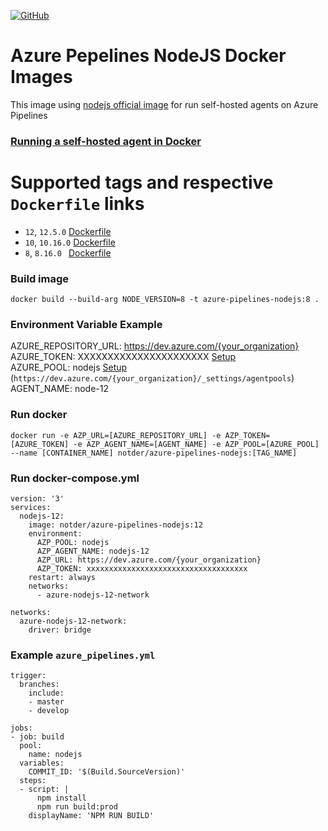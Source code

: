 [![GitHub](https://img.shields.io/badge/github-azure--pipelines--nodejs-blue.svg "notder")](https://github.com/notder/azure-pipelines-nodejs)

# Azure Pepelines NodeJS Docker Images
This image using [nodejs official image](https://hub.docker.com/_/node) for run self-hosted agents on Azure Pipelines

### [Running a self-hosted agent in Docker](https://docs.microsoft.com/en-us/azure/devops/pipelines/agents/docker?view=azure-devops)

# Supported tags and respective `Dockerfile` links

- `12`, `12.5.0` [Dockerfile](https://github.com/notder/azure-pipelines-nodejs/blob/master/Dockerfile)
- `10`, `10.16.0` [Dockerfile](https://github.com/notder/azure-pipelines-nodejs/blob/master/Dockerfile)
- `8`, `8.16.0 ` [Dockerfile](https://github.com/notder/azure-pipelines-nodejs/blob/master/Dockerfile)

### Build image
`docker build --build-arg NODE_VERSION=8 -t azure-pipelines-nodejs:8 .`

### Environment Variable Example
AZURE_REPOSITORY_URL: https://dev.azure.com/{your_organization}  
AZURE_TOKEN: XXXXXXXXXXXXXXXXXXXXXX [Setup](https://docs.microsoft.com/en-us/azure/devops/pipelines/agents/v2-linux?view=azure-devops#authenticate-with-a-personal-access-token-pat)  
AZURE_POOL: nodejs [Setup](https://docs.microsoft.com/en-us/azure/devops/pipelines/agents/pools-queues?view=azure-devops#creating-agent-pools) (`https://dev.azure.com/{your_organization}/_settings/agentpools`)  
AGENT_NAME: node-12



### Run docker
```
docker run -e AZP_URL=[AZURE_REPOSITORY_URL] -e AZP_TOKEN=[AZURE_TOKEN] -e AZP_AGENT_NAME=[AGENT_NAME] -e AZP_POOL=[AZURE_POOL] --name [CONTAINER_NAME] notder/azure-pipelines-nodejs:[TAG_NAME]
```

### Run docker-compose.yml
```
version: '3'
services:
  nodejs-12:
    image: notder/azure-pipelines-nodejs:12
    environment:
      AZP_POOL: nodejs
      AZP_AGENT_NAME: nodejs-12
      AZP_URL: https://dev.azure.com/{your_organization}
      AZP_TOKEN: xxxxxxxxxxxxxxxxxxxxxxxxxxxxxxxxxxxx
    restart: always
    networks:
      - azure-nodejs-12-network

networks:
  azure-nodejs-12-network:
    driver: bridge
```

### Example `azure_pipelines.yml`
```
trigger:
  branches:
    include:
    - master
    - develop

jobs:
- job: build
  pool: 
    name: nodejs
  variables:
    COMMIT_ID: '$(Build.SourceVersion)'
  steps:
  - script: |
      npm install
      npm run build:prod
    displayName: 'NPM RUN BUILD'
```